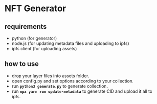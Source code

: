 # NFT Generator


## requirements
-   python (for generator)
-   node.js (for updating metadata files and uploading to ipfs)
-   ipfs client (for uploading assets)


## how to use
- drop your layer files into assets folder.
- open config.py and set options according to your collection.
- run **`python3 generate.py`** to generate collection.
- run **`npx yarn run update-metadata`** to generate CID and upload it all to ipfs.
